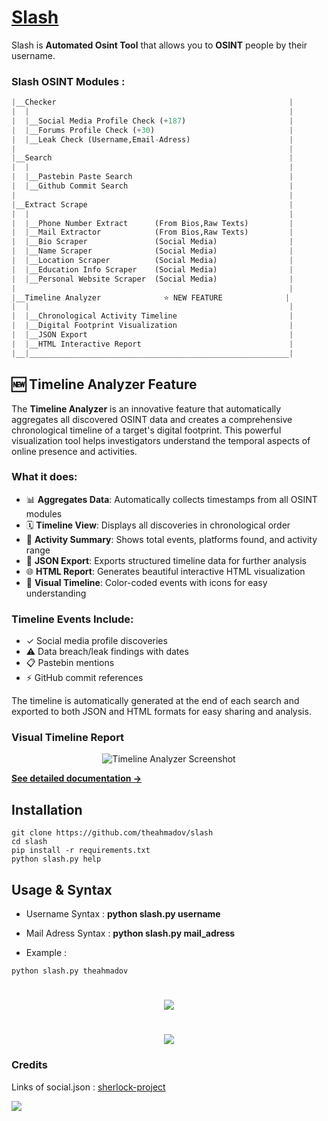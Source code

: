 # [Slash](https://github.com/theahmadov/slash)

Slash is **Automated Osint Tool** that allows you to **OSINT** people by their username.

### Slash OSINT Modules :
```python
|__Checker                                                    |
|  |                                                          |
|  |__Social Media Profile Check (+187)                       |
|  |__Forums Profile Check (+30)                              |
|  |__Leak Check (Username,Email-Adress)                      |
|                                                             |
|__Search                                                     |
|  |                                                          |
|  |__Pastebin Paste Search                                   |
|  |__Github Commit Search                                    |
|                                                             |
|__Extract Scrape                                             |
|  |                                                          |
|  |__Phone Number Extract      (From Bios,Raw Texts)         |
|  |__Mail Extractor            (From Bios,Raw Texts)         |
|  |__Bio Scraper               (Social Media)                |
|  |__Name Scraper              (Social Media)                |
|  |__Location Scraper          (Social Media)                |
|  |__Education Info Scraper    (Social Media)                |
|  |__Personal Website Scraper  (Social Media)                |
|                                                             |
|__Timeline Analyzer              ⭐ NEW FEATURE              |
|  |                                                          |
|  |__Chronological Activity Timeline                         |
|  |__Digital Footprint Visualization                         |
|  |__JSON Export                                             |
|  |__HTML Interactive Report                                 |
|__|__________________________________________________________|
```

## 🆕 Timeline Analyzer Feature

The **Timeline Analyzer** is an innovative feature that automatically aggregates all discovered OSINT data and creates a comprehensive chronological timeline of a target's digital footprint. This powerful visualization tool helps investigators understand the temporal aspects of online presence and activities.

### What it does:
- 📊 **Aggregates Data**: Automatically collects timestamps from all OSINT modules
- 🗓️ **Timeline View**: Displays all discoveries in chronological order
- 🎯 **Activity Summary**: Shows total events, platforms found, and activity range
- 💾 **JSON Export**: Exports structured timeline data for further analysis
- 🌐 **HTML Report**: Generates beautiful interactive HTML visualization
- 🎨 **Visual Timeline**: Color-coded events with icons for easy understanding

### Timeline Events Include:
- ✓ Social media profile discoveries
- ⚠ Data breach/leak findings with dates
- 📋 Pastebin mentions
- ⚡ GitHub commit references

The timeline is automatically generated at the end of each search and exported to both JSON and HTML formats for easy sharing and analysis.

### Visual Timeline Report

<p align="center">
  <img src="https://github.com/user-attachments/assets/394b44ac-d1f5-4b1c-b497-768c34b53b49" alt="Timeline Analyzer Screenshot" />
</p>

**[See detailed documentation →](TIMELINE_FEATURE.md)**

## Installation

```
git clone https://github.com/theahmadov/slash
cd slash
pip install -r requirements.txt
python slash.py help
```

## Usage & Syntax

* Username Syntax : **python slash.py username**
* Mail Adress Syntax : **python slash.py mail_adress**

* Example : 
```
python slash.py theahmadov
```
<h1 align="center">
  <img src="https://raw.githubusercontent.com/theahmadov/slash/main/images/1.png">
</h1>
<h1 align="center">
  <img src="https://github.com/theahmadov/slash/blob/main/images/2.png?raw=true">
</h1>

### Credits
Links of social.json : [sherlock-project](https://github.com/sherlock-project/sherlock/)


![](https://visitor-badge.glitch.me/badge?page_id=thesaderror.slash)

